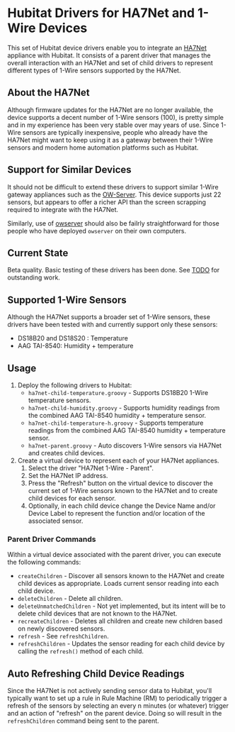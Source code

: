 # Hubitat Drivers for HA7Net and 1-Wire Devices

This set of Hubitat device drivers enable you to integrate an [HA7Net](https://www.embeddeddatasystems.com/HA7Net--Ethernet-1-Wire-Host-Adapter_p_22.html) appliance with Hubitat.  It consists of a parent driver that manages the overall interaction with an HA7Net and set of child drivers to represent different types of 1-Wire sensors supported by the HA7Net.

## About the HA7Net
Although firmware updates for the HA7Net are no longer available, the device supports a decent number of 1-Wire sensors (100), is pretty simple and in my experience has been very stable over may years of use.  Since 1-Wire sensors are typically inexpensive, people who already have the HA7Net might want to keep using it as a gateway between their 1-Wire sensors and modern home automation platforms such as Hubitat.

## Support for Similar Devices

It should not be difficult to extend these drivers to support similar 1-Wire gateway appliances such as the [OW-Server](https://www.embeddeddatasystems.com/OW-SERVER-1-Wire-to-Ethernet-Server-Revision-2_p_152.html). This device supports just 22 sensors, but appears to offer a richer API than the screen scrapping required to integrate with the HA7Net.

Similarly, use of [owserver](https://manpages.debian.org/testing/owserver/owserver.1.en.html) should also be failrly straightforward for those people who have deployed `owserver` on their own computers.

## Current State

Beta quality. Basic testing of these drivers has been done. See [TODO](TODO.md) for outstanding work.

## Supported 1-Wire Sensors

Although the HA7Net supports a broader set of 1-Wire sensors, these drivers have been tested with and currently support only these sensors:

* DS18B20 and DS18S20 : Temperature
* AAG TAI-8540:  Humidity + temperature

## Usage

1. Deploy the following drivers to Hubitat:
    * `ha7net-child-temperature.groovy` - Supports DS18B20 1-Wire temperature sensors.
    * `ha7net-child-humidity.groovy` - Supports humidity readings from the combined AAG TAI-8540 humidity + temperature sensor.
    * `ha7net-child-temperature-h.groovy` - Supports temperature readings from the combined AAG TAI-8540 humidity + temperature sensor.
    * `ha7net-parent.groovy` - Auto discovers 1-Wire sensors via HA7Net and creates child devices.
1. Create a virtual device to represent each of your HA7Net appliances.
    1. Select the driver "HA7Net 1-Wire - Parent".
    1. Set the HA7Net IP address.
    1. Press the "Refresh" button on the virtual device to discover the current set of 1-Wire sensors known to the HA7Net and to create child devices for each sensor.
    1. Optionally, in each child device change the Device Name and/or Device Label to represent the function and/or location of the associated sensor.

### Parent Driver Commands

Within a virtual device associated with the parent driver, you can execute the following commands:

* `createChildren` - Discover all sensors known to the HA7Net and create child devices as appropriate.  Loads current sensor reading into each child device.
* `deleteChildren` - Delete all children.
* `deleteUnmatchedChildren` - Not yet implemented, but its intent will be to delete child devices that are not known to the HA7Net.
* `recreateChildren` - Deletes all children and create new children based on newly discovered sensors.
* `refresh` - See `refreshChildren`.
* `refreshChildren` - Updates the sensor reading for each child device by calling the `refresh()` method of each child.

## Auto Refreshing Child Device Readings

Since the HA7Net is not actively sending sensor data to Hubitat, you'll typically want to set up a rule in Rule Machine (RM) to periodically trigger a refresh of the sensors by selecting an every n minutes (or whatever) trigger and an action of "refresh" on the parent device. Doing so will result in the `refreshChildren` command being sent to the parent.